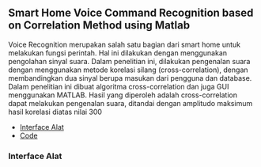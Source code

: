 ## Smart Home Voice Command Recognition based on Correlation Method using Matlab

Voice Recognition merupakan salah satu bagian dari smart home untuk melakukan fungsi perintah. Hal ini dilakukan dengan menggunakan pengolahan sinyal suara. Dalam penelitian ini, dilakukan pengenalan suara dengan menggunakan metode korelasi  silang (cross-correlation), dengan membandingkan dua sinyal berupa masukan dari pengguna dan  database. Dalam penelitian ini dibuat algoritma cross-correlation dan juga GUI menggunakan MATLAB. Hasil yang diperoleh adalah cross-correlation dapat melakukan pengenalan suara, ditandai dengan amplitudo maksimum hasil korelasi diatas nilai  300

<ul>
  <li><a href="#gui">Interface Alat</a>
  <li><a href="#code">Code</a>
</ul>

### Interface Alat
<div id="gui"></div>
